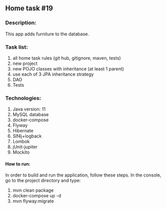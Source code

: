 <h2>Home task #19</h2>
<h3>Description:</h3>
<p>This app adds furniture to the database.</p>
<h3>Task list:</h3>
<ol>
<li>all home task rules (git hub, gitignore, maven, tests)
<li>new project
<li>new POJO classes with inheritance (at least 1 parent)
<li>use each of 3 JPA inheritance strategy 
<li>DAO
<li>Tests
</ol>
<h3>Technologies:</h3>
<ol>
<li>Java version: 11
<li>MySQL database
<li>docker-compose
<li>Flyway
<li>Hibernate
<li>Slf4j+logback
<li>Lombok
<li>jUnit-jupiter
<li>Mockito
</ol>
<h4>How to run:</h4>
<p>In order to build and run the application, follow these steps. 
In the console, go to the project directory and type:</p>
<ol>
<li>mvn clean package
<li>docker-compose up -d
<li>mvn flyway:migrate
</ol>


